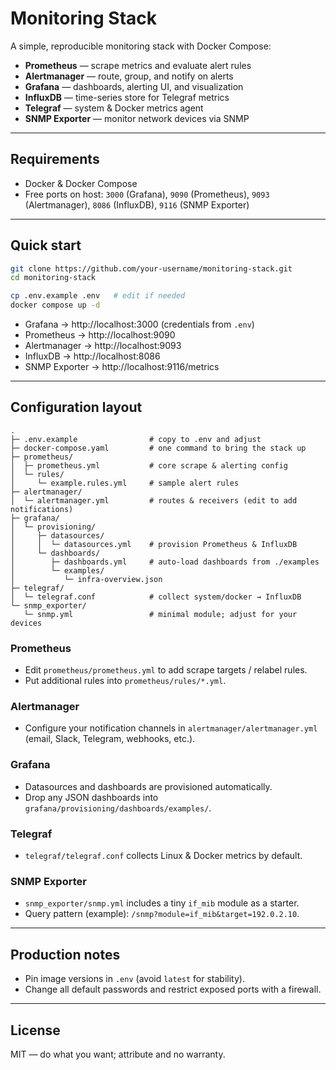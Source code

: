 # Monitoring Stack

A simple, reproducible monitoring stack with Docker Compose:
- **Prometheus** — scrape metrics and evaluate alert rules
- **Alertmanager** — route, group, and notify on alerts
- **Grafana** — dashboards, alerting UI, and visualization
- **InfluxDB** — time-series store for Telegraf metrics
- **Telegraf** — system & Docker metrics agent
- **SNMP Exporter** — monitor network devices via SNMP


---

## Requirements
- Docker & Docker Compose
- Free ports on host: `3000` (Grafana), `9090` (Prometheus), `9093` (Alertmanager), `8086` (InfluxDB), `9116` (SNMP Exporter)

---

## Quick start

```bash
git clone https://github.com/your-username/monitoring-stack.git
cd monitoring-stack

cp .env.example .env   # edit if needed
docker compose up -d
```

- Grafana → http://localhost:3000  (credentials from `.env`)
- Prometheus → http://localhost:9090
- Alertmanager → http://localhost:9093
- InfluxDB → http://localhost:8086
- SNMP Exporter → http://localhost:9116/metrics

---

## Configuration layout

```
.
├─ .env.example                # copy to .env and adjust
├─ docker-compose.yaml         # one command to bring the stack up
├─ prometheus/
│  ├─ prometheus.yml           # core scrape & alerting config
│  └─ rules/
│     └─ example.rules.yml     # sample alert rules
├─ alertmanager/
│  └─ alertmanager.yml         # routes & receivers (edit to add notifications)
├─ grafana/
│  └─ provisioning/
│     ├─ datasources/
│     │  └─ datasources.yml    # provision Prometheus & InfluxDB
│     └─ dashboards/
│        ├─ dashboards.yml     # auto-load dashboards from ./examples
│        └─ examples/
│           └─ infra-overview.json
├─ telegraf/
│  └─ telegraf.conf            # collect system/docker → InfluxDB
└─ snmp_exporter/
   └─ snmp.yml                 # minimal module; adjust for your devices
```

### Prometheus
- Edit `prometheus/prometheus.yml` to add scrape targets / relabel rules.
- Put additional rules into `prometheus/rules/*.yml`.

### Alertmanager
- Configure your notification channels in `alertmanager/alertmanager.yml`
  (email, Slack, Telegram, webhooks, etc.).

### Grafana
- Datasources and dashboards are provisioned automatically.
- Drop any JSON dashboards into `grafana/provisioning/dashboards/examples/`.

### Telegraf
- `telegraf/telegraf.conf` collects Linux & Docker metrics by default.

### SNMP Exporter
- `snmp_exporter/snmp.yml` includes a tiny `if_mib` module as a starter.
- Query pattern (example): `/snmp?module=if_mib&target=192.0.2.10`.

---

## Production notes
- Pin image versions in `.env` (avoid `latest` for stability).
- Change all default passwords and restrict exposed ports with a firewall.

---

## License
MIT — do what you want; attribute and no warranty.

